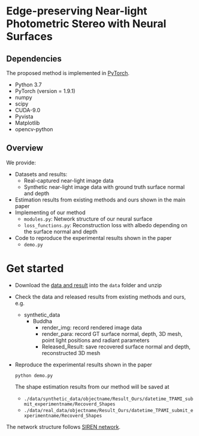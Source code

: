 # Edge-preserving Near-light Photometric Stereo with Neural Surfaces

 
## Dependencies
The proposed method is implemented in [PyTorch](https://pytorch.org/).
- Python 3.7
- PyTorch (version = 1.9.1)
- numpy
- scipy
- CUDA-9.0
- Pyvista
- Matplotlib
- opencv-python


## Overview
We provide:
- Datasets and results:
    - Real-captured near-light image data
    - Synthetic near-light image data with ground truth surface normal and depth
- Estimation results from existing methods and ours shown in the main paper
- Implementing of our method
    - ``modules.py``: Network structure of our neural surface
    - ``loss_functions.py``: Reconstruction loss with albedo depending on the surface normal and depth
- Code to reproduce the experimental results shown in the paper
    - ``demo.py``


# Get started

- Download the [data and result](https://drive.google.com/file/d/193PQqyBX-os4WHIlCa1SdkmeYlj9TURl/view?usp=sharing) into the `data` folder and unzip

- Check the data and released results from existing methods and ours, e.g.
    - synthetic_data
        - Buddha
            - render_img: record rendered image data
            - render_para: record GT surface normal, depth, 3D mesh, point light positions and radiant parameters
            - Released_Result: save recovered surface normal and depth, reconstructed 3D mesh
- Reproduce the experimental results shown in the paper
    ```
    python demo.py
    ```
    The shape estimation results from our method will be saved at
    - ``./data/synthetic_data/objectname/Result_Ours/datetime_TPAMI_submit_experimentname/Recoverd_Shapes``
    - ``./data/real_data/objectname/Result_Ours/datetime_TPAMI_submit_experimentname/Recoverd_Shapes``


The network structure follows [SIREN network]((https://github.com/vsitzmann/siren)).